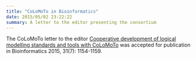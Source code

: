 ```yaml
---
title: "CoLoMoTo in Bioinformatics"
date: 2015/05/02 23:22:22
summary: A letter to the editor presenting the consortium
---
```


The CoLoMoTo letter to the editor [Cooperative development of logical modelling standards and tools with CoLoMoTo](http://dx.doi.org/10.1093/bioinformatics/btv013)
was accepted for publication in Bioinformatics 2015, 31(7): 1154-1159.


